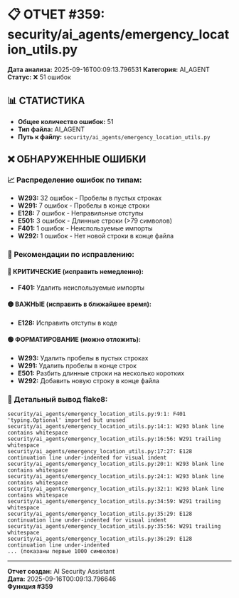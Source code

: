 # 📋 ОТЧЕТ #359: security/ai_agents/emergency_location_utils.py

**Дата анализа:** 2025-09-16T00:09:13.796531
**Категория:** AI_AGENT
**Статус:** ❌ 51 ошибок

## 📊 СТАТИСТИКА

- **Общее количество ошибок:** 51
- **Тип файла:** AI_AGENT
- **Путь к файлу:** `security/ai_agents/emergency_location_utils.py`

## ❌ ОБНАРУЖЕННЫЕ ОШИБКИ

### 📈 Распределение ошибок по типам:

- **W293:** 32 ошибок - Пробелы в пустых строках
- **W291:** 7 ошибок - Пробелы в конце строки
- **E128:** 7 ошибок - Неправильные отступы
- **E501:** 3 ошибок - Длинные строки (>79 символов)
- **F401:** 1 ошибок - Неиспользуемые импорты
- **W292:** 1 ошибок - Нет новой строки в конце файла

### 🎯 Рекомендации по исправлению:

#### 🔴 КРИТИЧЕСКИЕ (исправить немедленно):
- **F401:** Удалить неиспользуемые импорты

#### 🟡 ВАЖНЫЕ (исправить в ближайшее время):
- **E128:** Исправить отступы в коде

#### 🟢 ФОРМАТИРОВАНИЕ (можно отложить):
- **W293:** Удалить пробелы в пустых строках
- **W291:** Удалить пробелы в конце строк
- **E501:** Разбить длинные строки на несколько коротких
- **W292:** Добавить новую строку в конце файла

### 📝 Детальный вывод flake8:

```
security/ai_agents/emergency_location_utils.py:9:1: F401 'typing.Optional' imported but unused
security/ai_agents/emergency_location_utils.py:14:1: W293 blank line contains whitespace
security/ai_agents/emergency_location_utils.py:16:56: W291 trailing whitespace
security/ai_agents/emergency_location_utils.py:17:27: E128 continuation line under-indented for visual indent
security/ai_agents/emergency_location_utils.py:20:1: W293 blank line contains whitespace
security/ai_agents/emergency_location_utils.py:24:1: W293 blank line contains whitespace
security/ai_agents/emergency_location_utils.py:32:1: W293 blank line contains whitespace
security/ai_agents/emergency_location_utils.py:34:59: W291 trailing whitespace
security/ai_agents/emergency_location_utils.py:35:29: E128 continuation line under-indented for visual indent
security/ai_agents/emergency_location_utils.py:35:56: W291 trailing whitespace
security/ai_agents/emergency_location_utils.py:36:29: E128 continuation line under-indented 
... (показаны первые 1000 символов)
```

---
**Отчет создан:** AI Security Assistant  
**Дата:** 2025-09-16T00:09:13.796646  
**Функция #359**
